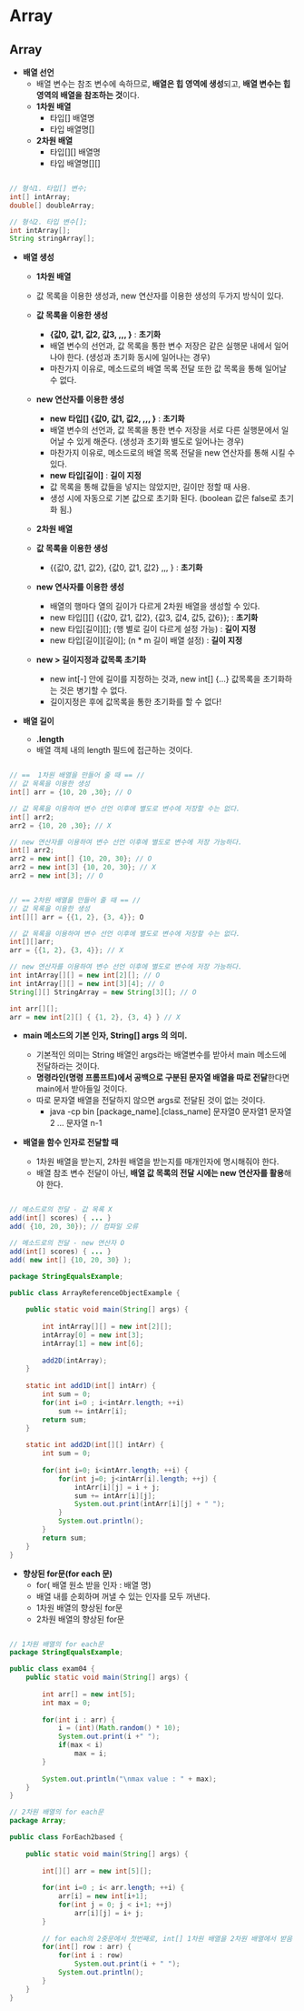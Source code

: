 # Array

## Array

  - **배열 선언**   
    - 배열 변수는 참조 변수에 속하므로, **배열은 힙 영역에 생성**되고, **배열 변수는 힙영역의 배열을 참조하는 것**이다.
    - **1차원 배열**
      - 타입[] 배열명
      - 타입 배열명[]
    - **2차원 배열**
      - 타입[][] 배열명
      - 타입 배열명[][]

```java

// 형식1. 타입[] 변수;
int[] intArray;
double[] doubleArray;

// 형식2. 타입 변수[];
int intArray[];
String stringArray[];

```

  - **배열 생성**   

    - **1차원 배열**
    - 값 목록을 이용한 생성과, new 연산자를 이용한 생성의 두가지 방식이 있다.
    - **값 목록을 이용한 생성**
      - **{값0, 값1, 값2, 값3, ,,, }** : **초기화**
      - 배열 변수의 선언과, 값 목록을 통한 변수 저장은 같은 실행문 내에서 일어나야 한다. (생성과 초기화 동시에 일어나는 경우)
      - 마찬가지 이유로, 메소드로의 배열 목록 전달 또한 값 목록을 통해 일어날 수 없다.
    - **new 연산자를 이용한 생성**
      - **new 타입[] {값0, 값1, 값2, ,,, }** : **초기화**
      - 배열 변수의 선언과, 값 목록을 통한 변수 저장을 서로 다른 실행문에서 일어날 수 있게 해준다. (생성과 초기화 별도로 일어나는 경우)
      - 마찬가지 이유로, 메소드로의 배열 목록 전달을 new 연산자를 통해 시킬 수 있다.
      - **new 타입[길이]** : **길이 지정**
      - 값 목록을 통해 값들을 넣지는 않았지만, 길이만 정할 때 사용.
      - 생성 시에 자동으로 기본 값으로 초기화 된다. (boolean 값은 false로 초기화 됨.)   
    
    - **2차원 배열**
    - **값 목록을 이용한 생성**
      - {{값0, 값1, 값2}, {값0, 값1, 값2} ,,, } : **초기화**
    - **new 연사자를 이용한 생성**
      - 배열의 행마다 열의 길이가 다르게 2차원 배열을 생성할 수 있다.
      - new 타입[][] {{값0, 값1, 값2}, {값3, 값4, 값5, 값6}}; : **초기화**
      - new 타입[길이][]; (행 별로 길이 다르게 설정 가능) : **길이 지정**
      - new 타입[길이][길이]; (n * m 길이 배열 설정)  : **길이 지정**   
 
    - **new > 길이지정과 값목록 초기화**
      - new int[-] 안에 길이를 지정하는 것과, new int[] {...} 값목록을 초기화하는 것은 병기할 수 없다.
      - 길이지정은 후에 값목록을 통한 초기화를 할 수 없다!

  - **배열 길이**
    - **.length**
    - 배열 객체 내의 length 필드에 접근하는 것이다.

```java

// ==  1차원 배열을 만들어 줄 때 == //
// 값 목록을 이용한 생성
int[] arr = {10, 20 ,30}; // O

// 값 목록을 이용하여 변수 선언 이후에 별도로 변수에 저장할 수는 없다.
int[] arr2;
arr2 = {10, 20 ,30}; // X

// new 연산자를 이용하여 변수 선언 이후에 별도로 변수에 저장 가능하다.
int[] arr2;
arr2 = new int[] {10, 20, 30}; // O
arr2 = new int[3] {10, 20, 30}; // X
arr2 = new int[3]; // O


// == 2차원 배열을 만들어 줄 때 == //
// 값 목록을 이용한 생성
int[][] arr = {{1, 2}, {3, 4}}; O

// 값 목록을 이용하여 변수 선언 이후에 별도로 변수에 저장할 수는 없다.
int[][]arr;
arr = {{1, 2}, {3, 4}}; // X

// new 연산자를 이용하여 변수 선언 이후에 별도로 변수에 저장 가능하다.
int intArray[][] = new int[2][]; // O
int intArray[][] = new int[3][4]; // O
String[][] StringArray = new String[3][]; // O

int arr[][];
arr = new int[2][] { {1, 2}, {3, 4} } // X

```
  - **main 메소드의 기본 인자, String[] args 의 의미.**
    - 기본적인 의미는 String 배열인 args라는 배열변수를 받아서 main 메소드에 전달하라는 것이다.
    - **명령라인(명령 프롬프트)에서 공백으로 구분된 문자열 배열을 따로 전달**한다면 main에서 받아들일 것이다.
    - 따로 문자열 배열을 전달하지 않으면 args로 전달된 것이 없는 것이다.
      - java -cp bin [package_name].[class_name] 문자열0 문자열1 문자열2 ... 문자열 n-1   
      
  - **배열을 함수 인자로 전달할 때**
    - 1차원 배열을 받는지, 2차원 배열을 받는지를 매개인자에 명시해줘야 한다.
    - 배열 참조 변수 전달이 아닌, **배열 값 목록의 전달 시에는 new 연산자를 활용**해야 한다.
    
```java

// 메소드로의 전달 - 값 목록 X
add(int[] scores) { ... }
add( {10, 20, 30}); // 컴파일 오류

// 메소드로의 전달 - new 연산자 O
add(int[] scores) { ... }
add( new int[] {10, 20, 30} );

package StringEqualsExample;

public class ArrayReferenceObjectExample {
	
	public static void main(String[] args) {
		
		int intArray[][] = new int[2][];
		intArray[0] = new int[3];
		intArray[1] = new int[6];
		
		add2D(intArray);
	}
	
	static int add1D(int[] intArr) {
		int sum = 0;
		for(int i=0 ; i<intArr.length; ++i)
			sum += intArr[i];
		return sum;
	}
	
	static int add2D(int[][] intArr) {
		int sum = 0;
		
		for(int i=0; i<intArr.length; ++i) {
			for(int j=0; j<intArr[i].length; ++j) {
				intArr[i][j] = i + j;
				sum += intArr[i][j];
				System.out.print(intArr[i][j] + " ");
			}
			System.out.println();
		}
		return sum;
	}
}

```

  - **향상된 for문(for each 문)**
    - for( 배열 원소 받을 인자 : 배열 명)
    - 배열 내를 순회하며 꺼낼 수 있는 인자를 모두 꺼낸다.
    - 1차원 배열의 향상된 for문
    - 2차원 배열의 향상된 for문

```java

// 1차원 배열의 for each문
package StringEqualsExample;

public class exam04 {
	public static void main(String[] args) {
		
		int arr[] = new int[5];
		int max = 0;
		
		for(int i : arr) {
			i = (int)(Math.random() * 10);
			System.out.print(i +" ");
			if(max < i)
				max = i;
		}
		
		System.out.println("\nmax value : " + max);
	}
}

// 2차원 배열의 for each문
package Array;

public class ForEach2based {
	
	public static void main(String[] args) {
		
		int[][] arr = new int[5][];
		
		for(int i=0 ; i< arr.length; ++i) {
			arr[i] = new int[i+1];
			for(int j = 0; j < i+1; ++j)
				arr[i][j] = i+ j;
		}
		
		// for each의 2중문에서 첫번째로, int[] 1차원 배열을 2차원 배열에서 받음
		for(int[] row : arr) {
			for(int i : row)
				System.out.print(i + " ");
			System.out.println();
		}
	}
}

```
